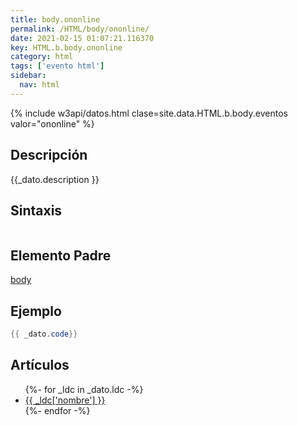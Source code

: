 ```yaml
---
title: body.ononline
permalink: /HTML/body/ononline/
date: 2021-02-15 01:07:21.116370
key: HTML.b.body.ononline
category: html
tags: ['evento html']
sidebar: 
  nav: html
---
```


{% include w3api/datos.html clase=site.data.HTML.b.body.eventos valor="ononline" %}

## Descripción
{{_dato.description }}

## Sintaxis
~~~html
~~~

## Elemento Padre
[body](/HTML/body/)

## Ejemplo
~~~java
{{ _dato.code}}
~~~

## Artículos
<ul>
{%- for _ldc in _dato.ldc -%}
   <li>
       <a href="{{_ldc['url'] }}">{{ _ldc['nombre'] }}</a>
   </li>
{%- endfor -%}
</ul>
